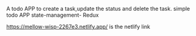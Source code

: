 A todo APP to create a task,update the status and delete the task.
simple todo APP 
state-management- Redux

https://mellow-wisp-2267e3.netlify.app/ is the netlify link
